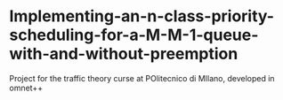 # Implementing-an-n-class-priority-scheduling-for-a-M-M-1-queue-with-and-without-preemption
Project for the traffic theory curse at POlitecnico di MIlano, developed in omnet++
